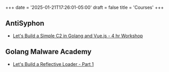 +++
date = '2025-01-21T17:26:01-05:00'
draft = false
title = 'Courses'
+++

## AntiSyphon
- [Let's Build a Simple C2 in Golang and Vue.js - 4 hr Workshop](/courses/antisyphon/workshop/moc/)

## Golang Malware Academy
- [Let's Build a Reflective Loader - Part 1](/courses/gma/reflective1/moc/)